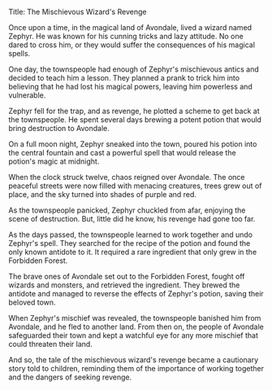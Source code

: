 Title: The Mischievous Wizard's Revenge

Once upon a time, in the magical land of Avondale, lived a wizard named Zephyr. He was known for his cunning tricks and lazy attitude. No one dared to cross him, or they would suffer the consequences of his magical spells.

One day, the townspeople had enough of Zephyr's mischievous antics and decided to teach him a lesson. They planned a prank to trick him into believing that he had lost his magical powers, leaving him powerless and vulnerable.

Zephyr fell for the trap, and as revenge, he plotted a scheme to get back at the townspeople. He spent several days brewing a potent potion that would bring destruction to Avondale.

On a full moon night, Zephyr sneaked into the town, poured his potion into the central fountain and cast a powerful spell that would release the potion's magic at midnight.

When the clock struck twelve, chaos reigned over Avondale. The once peaceful streets were now filled with menacing creatures, trees grew out of place, and the sky turned into shades of purple and red.

As the townspeople panicked, Zephyr chuckled from afar, enjoying the scene of destruction. But, little did he know, his revenge had gone too far.

As the days passed, the townspeople learned to work together and undo Zephyr's spell. They searched for the recipe of the potion and found the only known antidote to it. It required a rare ingredient that only grew in the Forbidden Forest.

The brave ones of Avondale set out to the Forbidden Forest, fought off wizards and monsters, and retrieved the ingredient. They brewed the antidote and managed to reverse the effects of Zephyr's potion, saving their beloved town.

When Zephyr's mischief was revealed, the townspeople banished him from Avondale, and he fled to another land. From then on, the people of Avondale safeguarded their town and kept a watchful eye for any more mischief that could threaten their land.

And so, the tale of the mischievous wizard's revenge became a cautionary story told to children, reminding them of the importance of working together and the dangers of seeking revenge.